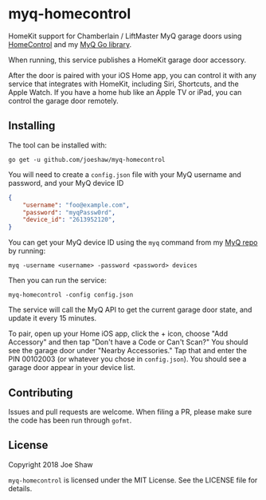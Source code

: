 # myq-homecontrol

HomeKit support for Chamberlain / LiftMaster MyQ garage doors using
[HomeControl](https://github.com/brutella/hc) and my [MyQ Go
library](https://github.com/joeshaw/myq).

When running, this service publishes a HomeKit garage door accessory.

After the door is paired with your iOS Home app, you can control it
with any service that integrates with HomeKit, including Siri,
Shortcuts, and the Apple Watch.  If you have a home hub like an Apple
TV or iPad, you can control the garage door remotely.

## Installing

The tool can be installed with:

    go get -u github.com/joeshaw/myq-homecontrol

You will need to create a `config.json` file with your MyQ username
and password, and your MyQ device ID

```json
{
    "username": "foo@example.com",
    "password": "myqPassw0rd",
    "device_id": "2613952120",
}
```

You can get your MyQ device ID using the `myq` command from my [MyQ
repo](https://github.com/joeshaw/myq) by running:

    myq -username <username> -password <password> devices

Then you can run the service:

    myq-homecontrol -config config.json

The service will call the MyQ API to get the current garage door
state, and update it every 15 minutes.

To pair, open up your Home iOS app, click the + icon, choose "Add
Accessory" and then tap "Don't have a Code or Can't Scan?"  You should
see the garage door under "Nearby Accessories."  Tap that and enter
the PIN 00102003 (or whatever you chose in `config.json`).  You should
see a garage door appear in your device list.

## Contributing

Issues and pull requests are welcome.  When filing a PR, please make
sure the code has been run through `gofmt`.

## License

Copyright 2018 Joe Shaw

`myq-homecontrol` is licensed under the MIT License.  See the LICENSE file
for details.


